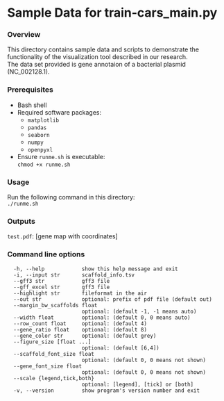 # Sample Data for train-cars_main.py

### Overview
This directory contains sample data and scripts to demonstrate the functionality of the visualization tool described in our research.  
The data set provided is gene annotaion of a bacterial plasmid (NC_002128.1).

### Prerequisites
- Bash shell
- Required software packages:
  - `matplotlib`
  - `pandas`
  - `seaborn`
  - `numpy`
  - `openpyxl`
- Ensure `runme.sh` is executable:  
```chmod +x runme.sh```

### Usage
Run the following command in this directory:  
```./runme.sh```

### Outputs
`test.pdf`: [gene map with coordinates]  


### Command line options
```
  -h, --help            show this help message and exit
  -i, --input str       scaffold_info.tsv
  --gff3 str            gff3 file
  --gff_excel str       gff3 file
  --highlight str       fileformat in the air
  --out str             optional: prefix of pdf file (default out)
  --margin_bw_scaffolds float
                        optional: (default -1, -1 means auto)
  --width float         optional: (default 0, 0 means auto)
  --row_count float     optional: (default 4)
  --gene_ratio float    optional: (default 8)
  --gene_color str      optional: (default grey)
  --figure_size [float ...]
                        optional: (default [6,4])
  --scaffold_font_size float
                        optional: (default 0, 0 means not shown)
  --gene_font_size float
                        optional: (default 0, 0 means not shown)
  --scale {legend,tick,both}
                        optional: [legend], [tick] or [both]
  -v, --version         show program's version number and exit

```